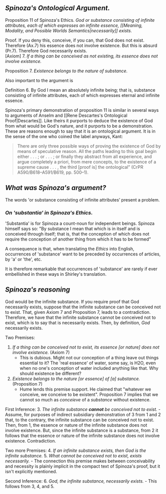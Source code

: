 ## *Spinoza's Ontological Argument.*

Proposition 11 of Spinoza's Ethics. *God or substance consisting of infinite attributes, each of which expresses an infinite essence, [[Meaning, Modality, and Possible Worlds Semantics|necessarily]] exists.*

Proof. If you deny this, conceive, if you can, that God does not exist. Therefore (Ax.7) his essence does not involve existence. But this is absurd (Pr.7). Therefore God necessarily exists.
\
\[Axiom\] 7. *If a thing can be conceived as not existing, its essence does not involve existence.*

Proposition 7. *Existence belongs to the nature of substance.*

Also important to the argument is

Definition 6. By God I mean an absolutely infinite being; that is, substance consisting of infinite attributes, each of which expresses eternal and infinite essence.

Spinoza's primary demonstration of proposition 11 is similar in several ways to arguments of Anselm and [[Rene Descartes's Ontological Proof|Descartes]]. Like theirs it purports to deduce the existence of God from what would be God's nature, and it purports to be a demonstration. These are reasons enough to say that it is an ontological argument. It is in the sense of the one who coined the label anyways, Kant:

> There are only three possible ways of proving the existence of God by means of speculative reason. All the paths leading to this goal begin either . . . ; or . . . ; or finally they abstract from all experience, and argue completely a priori, from mere concepts, to the existence of a supreme cause . . . , the third \[proof is] the ontological” (CrPR A590/B618–A591/B619, pp. 500–1).

## *What was Spinoza's argument?*
The words 'or substance consisting of infinite attributes’ present a problem.

### *On 'substantia' in Spinoza's Ethics.*
'Substantia' is for Spinoza a count-noun for independent beings. Spinoza himself says so: "By substance I mean that which is in itself and is conceived through itself; that is, that the conception of which does not require the conception of another thing from which it has to be formed"

A consequence is that, when translating the *Ethics* into English, occurrences of 'substance' want to be preceded by occurrences of articles, by 'a' or 'the', etc.

It is therefore remarkable that occurrences of 'substance' are rarely if ever embellished in these ways in Shirley's translation.

## *Spinoza's reasoning*
God would be the infinite substance. If you require proof that God necessarily exists, suppose that the infinite substance can be conceived not to exist. That, given Axiom 7 and Proposition 7, leads to a contradiction. Therefore, we have that the infinite substance cannot be conceived not to exist, which is to say that is necessarily exists. Then, by definition, *God* necessarily exists.

Two Premises:
1. *If a thing can be conceived not to exist, its essence \[or nature\]  does not involve existence.* (Axiom 7)
	- This is dubious. Might not our conception of a thing leave out things essential to it? The 'real essence' of water, some say, is H2O, even when no one's conception of water included anything like that. Why should existence be different?
2. *Existence belongs to the nature \[or essence\] of \[a\] substance.* (Proposition 7)
	- Hume lends this premise support. He claimed that "whatever we conceive, we conceive to be existent". Proposition 7 implies that we cannot so much as *conceieve* of a *substance* without existence.

First Inference:
3. *The infinite substance **cannot** be conceived not to exist.*
	- Assume, for purposes of indirect subsidiary demonstration of 3 from 1 and 2 that, to the contrary, the infinite substance can be conceived not to exist. Then, from 1, the essence or nature of the infinite substance does not involve existence. But, since the infinite substance is a substance, from 2 it follows that the essence or nature of the infinite substance does not involve existence. Contradiction.

Two more Premises:
4. *If an infinite substance exists, then God is the infinite substance.*
5. *What cannot be conceived not to exist, exists necessarily.*
	- The connection this premise makes between conceivability and necessity is plainly implicit in the compact text of Spinoza's proof, but it isn't explicitly mentioned.

Second Inference:
6. *God, the infinite substance, necessarily exists.*
	- This follows from 3, 4, and 5.